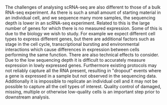 The challenges of analysing scRNA-seq are also different to those of a bulk RNA-seq experiment. As there is such a small
amount of starting material in an individual cell, and we sequence many more samples, the sequencing
depth is lower in an scRNA-seq experiment. Related to this is the large number of genes for which
there is no measured expression. Some of this is due to the biology we wish to study. For example we expect
different cell types to express different genes, but there are additional factors such as stage in the
cell cycle, transcriptional bursting and environmental interactions which cause differences in expression
between cells performing the same function. There are also technical effects to consider. Due to the low
sequencing depth it is difficult to accurately measure expression in lowly expressed genes. Furthermore existing
protocols may not reliably capture all the RNA present, resulting in "dropout" events where a gene is expressed in
a sample but not observed in the sequencing data. Additionally it is impossible to replicate an
individual cell and it may not be possible to capture all the cell types of interest. Quality control
of damaged, missing, multiple or otherwise low-quality cells is an important step prior to downstream analysis.